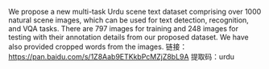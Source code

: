  We propose a new multi-task Urdu scene text dataset comprising over 1000 natural scene images, which can be used for text detection, recognition, and VQA tasks. There are 797 images for training and 248 images for testing with their annotation details from our proposed dataset. We have also provided cropped words from the images.
 链接：https://pan.baidu.com/s/1Z8Aab9ETKkbPcMZjZ8bL9A 
提取码：urdu 

